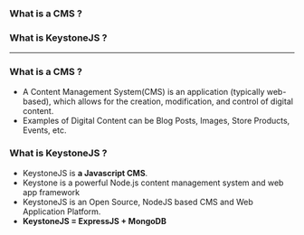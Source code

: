 ### What is a CMS ?
### What is KeystoneJS ?


--------------

### What is a CMS ?
* A Content Management System(CMS) is an application (typically web-based), which allows for the creation, modification, and control of digital content.
* Examples of Digital Content can be Blog Posts, Images, Store Products, Events, etc.

### What is KeystoneJS ?
* KeystoneJS is **a Javascript CMS**.
* Keystone is a powerful Node.js content management system and web app framework
* KeystoneJS is an Open Source, NodeJS based CMS and Web Application Platform.
* **KeystoneJS = ExpressJS + MongoDB**
